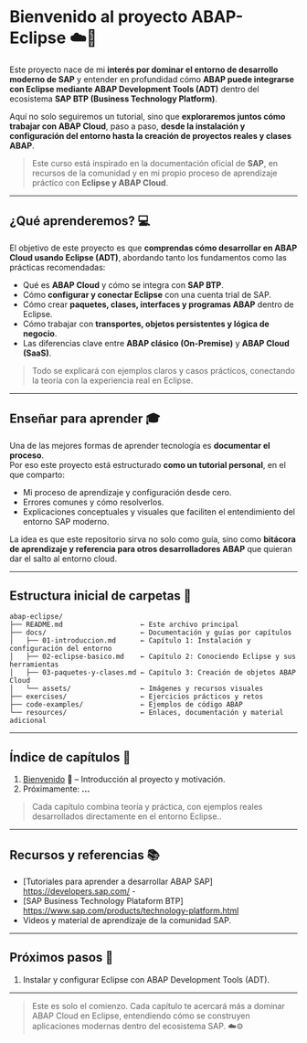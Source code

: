 # Bienvenido al proyecto ABAP-Eclipse ☁️🧩

Este proyecto nace de mi **interés por dominar el entorno de desarrollo moderno de SAP** y entender en profundidad cómo **ABAP puede integrarse con Eclipse mediante ABAP Development Tools (ADT)** dentro del ecosistema **SAP BTP (Business Technology Platform)**.

Aquí no solo seguiremos un tutorial, sino que **exploraremos juntos cómo trabajar con ABAP Cloud**, paso a paso, **desde la instalación y configuración del entorno hasta la creación de proyectos reales y clases ABAP**.

> Este curso está inspirado en la documentación oficial de **SAP**, en recursos de la comunidad y en mi propio proceso de aprendizaje práctico con **Eclipse y ABAP Cloud**.

---

## ¿Qué aprenderemos? 💻

El objetivo de este proyecto es que **comprendas cómo desarrollar en ABAP Cloud usando Eclipse (ADT)**, abordando tanto los fundamentos como las prácticas recomendadas:

- Qué es **ABAP Cloud** y cómo se integra con **SAP BTP**.
- Cómo **configurar y conectar Eclipse** con una cuenta trial de SAP.
- Cómo crear **paquetes, clases, interfaces y programas ABAP** dentro de Eclipse.
- Cómo trabajar con **transportes, objetos persistentes y lógica de negocio**.
- Las diferencias clave entre **ABAP clásico (On-Premise)** y **ABAP Cloud (SaaS)**.

> Todo se explicará con ejemplos claros y casos prácticos, conectando la teoría con la experiencia real en Eclipse.

---

## Enseñar para aprender 🎓

Una de las mejores formas de aprender tecnología es **documentar el proceso**.  
Por eso este proyecto está estructurado **como un tutorial personal**, en el que comparto:

- Mi proceso de aprendizaje y configuración desde cero.
- Errores comunes y cómo resolverlos.
- Explicaciones conceptuales y visuales que faciliten el entendimiento del entorno SAP moderno.

La idea es que este repositorio sirva no solo como guía, sino como **bitácora de aprendizaje y referencia para otros desarrolladores ABAP** que quieran dar el salto al entorno cloud.

---

## Estructura inicial de carpetas 📂

```text
abap-eclipse/
├── README.md                   ← Este archivo principal
├── docs/                       ← Documentación y guías por capítulos
│   ├── 01-introduccion.md      ← Capítulo 1: Instalación y configuración del entorno
│   ├── 02-eclipse-basico.md    ← Capítulo 2: Conociendo Eclipse y sus herramientas
│   ├── 03-paquetes-y-clases.md ← Capítulo 3: Creación de objetos ABAP Cloud
│   └── assets/                 ← Imágenes y recursos visuales
├── exercises/                  ← Ejercicios prácticos y retos
├── code-examples/              ← Ejemplos de código ABAP
└── resources/                  ← Enlaces, documentación y material adicional
```

---

## Índice de capítulos 📖

1. [Bienvenido](docs/01-bienvenido.md) 📝 – Introducción al proyecto y motivación.
2. Próximamente: **...**

> Cada capítulo combina teoría y práctica, con ejemplos reales desarrollados directamente en el entorno Eclipse..

---

## Recursos y referencias 📚

- [Tutoriales para aprender a desarrollar ABAP SAP] https://developers.sap.com/ -
- [SAP Business Technology Plataform BTP] https://www.sap.com/products/technology-platform.html
- Videos y material de aprendizaje de la comunidad SAP.

---

## Próximos pasos 🚀

1. Instalar y configurar Eclipse con ABAP Development Tools (ADT).

---

> Este es solo el comienzo. Cada capítulo te acercará más a dominar ABAP Cloud en Eclipse, entendiendo cómo se construyen aplicaciones modernas dentro del ecosistema SAP. ☁️⚙️
